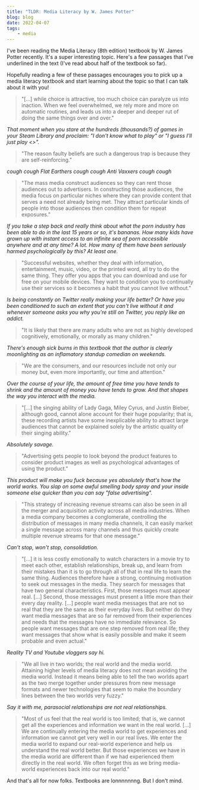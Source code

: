 ```yaml
---
title: "TLDR: Media Literacy by W. James Potter"
blog: blog
date: 2022-04-07
tags:
    - media
---
```


I've been reading the Media Literacy (8th edition) textbook by W. James Potter recently. It's a super interesting topic. Here's a few passages that I've underlined in the text (I've read about half of the textbook so far).

Hopefully reading a few of these passages encourages you to pick up a media literacy textbook and start learning about the topic so that I can talk about it with you!

> "[...] while choice is attractive, too much choice can paralyze us into inaction. When we feel overwhelmed, we rely more and more on automatic routines, and leads us into a deeper and deeper rut of doing the same things over and over."

_That moment when you stare at the hundreds (thousands?) of games in your Steam Library and proclaim: "I don't know what to play" or "I guess I'll just play <<insert predatory MOBA or CCG here>>"._

> "The reason faulty beliefs are such a dangerous trap is because they are self-reinforcing."

_cough cough Flat Earthers cough cough Anti Vaxxers cough cough_

> "The mass media construct audiences so they can rent those audiences out to advertisers. In constructing those audiences, the media focus on particular niches where they can provide content that serves a need not already being met. They attract particular kinds of people into those audiences then condition them for repeat exposures."

_If you take a step back and really think about what the porn industry has been able to do in the last 15 years or so, it's bananas. How many kids have grown up with instant access to an infinite sea of porn accessible anywhere and at any time? A lot. How many of them have been seriously harmed psychologically by this? At least one._

> "Successful websites, whether they deal with information, entertainment, music, video, or the printed word, all try to do the same thing. They offer you apps that you can download and use for free on your mobile devices. They want to condition you to continually use their services so it becomes a habit that you cannot live without."

_Is being constantly on Twitter really making your life better? Or have you been conditioned to such an extent that you can't live without it and whenever someone asks you why you're still on Twitter, you reply like an addict._

> "It is likely that there are many adults who are not as highly developed cognitively, emotionally, or morally as many children."

_There's enough sick burns in this textbook that the author is clearly moonlighting as an inflamatory standup comedian on weekends._

> "We are the consumers, and our resources include not only our money but, even more importantly, our time and attention."

_Over the course of your life, the amount of free time you have tends to shrink and the amount of money you have tends to grow. And that shapes the way you interact with the media._

> "[...] the singing ability of Lady Gaga, Miley Cyrus, and Justin Bieber, although good, cannot alone account for their huge popularity; that is, these recording artists have some inexplicable ability to attract large audiences that cannot be explained solely by the artistic quality of their singing ability."

_Absolutely savage._

> "Advertising gets people to look beyond the product features to consider product images as well as psychological advantages of using the product."

_This product will make you fuck because yes absolutely that's how the world works. You slap on some awful smelling body spray and your inside someone else quicker than you can say "false advertising"._

> "This strategy of increasing revenue streams can also be seen in all the merger and acquisition activity across all media industries. When a media company becomes a conglomerate, controlling the distribution of messages in many media channels, it can easily market a single message across many channels and thus quickly create multiple revenue streams for that one message."

_Can't stop, won't stop, consolidation._

> "[...] it is less costly emotionally to watch characters in a movie try to meet each other, establish relationships, break up, and learn from their mistakes than it is to go through all of that in real life to learn the same thing. Audiences therefore have a strong, continuing motivation to seek out messages in the media. They search for messages that have two general characteristics. First, those messages must appear real. [...] Second, those messages must present a little more than their every day reality. [...] people want media messages that are not so real that they are the same as their everyday lives. But neither do they want media messages that are so far removed from their experiences and needs that the messages have no immediate relevance. So people want messages that are one step removed from real life; they want messages that show what is easily possible and make it seem probable and even actual."

_Reality TV and Youtube vloggers say hi._

> "We all live in two worlds; the real world and the media world. Attaining higher levels of media literacy does not mean avoiding the media world. Instead it means being able to tell the two worlds apart as the two merge together under pressures from new message formats and newer technologies that seem to make the boundary lines between the two worlds very fuzzy."

_Say it with me, parasocial relationships are not real relationships._

> "Most of us feel that the real world is too limited; that is, we cannot get all the experiences and information we want in the real world. [...] We are continually entering the media world to get experiences and information we cannot get very well in our real lives. We enter the media world to expand our real-world experience and help us understand the real world better. But those experiences we have in the media world are different than if we had experienced them directly in the real world. We often forget this as we bring media-world experiences back into our real world."

And that's all for now folks. Textbooks are lonnnnnnng. But I don't mind.




































































